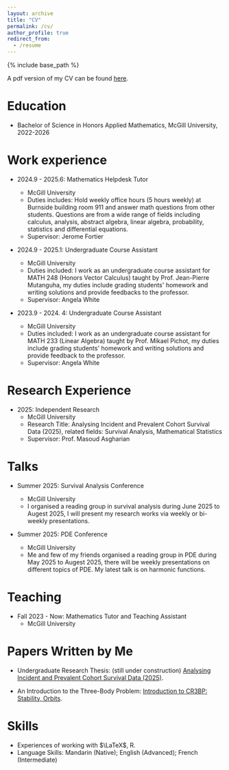 ```yaml
---
layout: archive
title: "CV"
permalink: /cv/
author_profile: true
redirect_from:
  - /resume
---
```


{% include base_path %}

A pdf version of my CV can be found [here](/files/cv.pdf).

Education
======
* Bachelor of Science in Honors Applied Mathematics, McGill University, 2022-2026
  


Work experience
======
* 2024.9 - 2025.6: Mathematics Helpdesk Tutor
  * McGill University
  * Duties includes: Hold weekly office hours (5 hours weekly) at Burnside building room 911 and answer math questions from other students. Questions are from a wide range of fields including calculus, analysis, abstract algebra, linear algebra, probability, statistics and differential equations.
  * Supervisor: Jerome Fortier

* 2024.9 - 2025.1: Undergraduate Course Assistant
  * McGill University
  * Duties included: I work as an undergraduate course assistant for MATH 248 (Honors Vector Calculus) taught by Prof. Jean-Pierre Mutanguha, my duties include grading students' homework and writing solutions and provide feedbacks to the professor.
  * Supervisor: Angela White

* 2023.9 - 2024. 4: Undergraduate Course Assistant
  * McGill University
  * Duties included: I work as an undergraduate course assistant for MATH 233 (Linear Algebra) taught by Prof. Mikael Pichot, my duties include grading students' homework and writing solutions and provide feedback to the professor.
  * Supervisor: Angela White
  

Research Experience
======
* 2025: Independent Research
  * McGill University
  * Research Title: Analysing Incident and Prevalent Cohort Survival Data (2025), related fields: Survival Analysis, Mathematical Statistics
  * Supervisor: Prof. Masoud Asgharian
  
  
Talks
======
* Summer 2025: Survival Analysis Conference
  * McGill University
  * I organised a reading group in survival analysis during June 2025 to Augest 2025, I will present my research works via weekly or bi-weekly presentations.

* Summer 2025: PDE Conference
  * McGill University
  * Me and few of my friends organised a reading group in PDE during May 2025 to Augest 2025, there will be weekly presentations on different topics of PDE. My latest talk is on harmonic functions.
  
Teaching
======
* Fall 2023 - Now: Mathematics Tutor and Teaching Assistant
  * McGill University
 
Papers Written by Me
======

* Undergraduate Research Thesis: (still under construction) [Analysing Incident and Prevalent Cohort Survival Data (2025)](/files/survivalanalysis.pdf).

* An Introduction to the Three-Body Problem: [Introduction to CR3BP: Stability, Orbits](/files/3R3BP.pdf).

  
Skills
======
* Experiences of working with $\LaTeX$, R.
* Language Skills: Mandarin (Native); English (Advanced); French (Intermediate)









